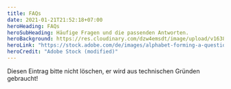 ```yaml
---
title: FAQs
date: 2021-01-21T21:52:18+07:00
heroHeading: FAQs
heroSubHeading: Häufige Fragen und die passenden Antworten.
heroBackground: https://res.cloudinary.com/dzw4emsdt/image/upload/v1638310216/website/AdobeStock_422504141_sudcdw.webp
heroLink: "https://stock.adobe.com/de/images/alphabet-forming-a-question-mark-on-a-yellow-background-concept-of-education-and-knowledge/422504141?prev_url=detail"
heroCredit: "Adobe Stock (modified)"
---
```

Diesen Eintrag bitte nicht löschen, er wird aus technischen Gründen gebraucht!


